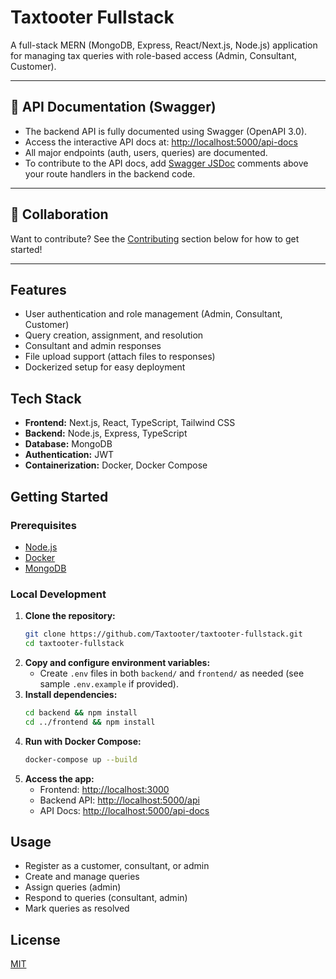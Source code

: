 # Taxtooter Fullstack

A full-stack MERN (MongoDB, Express, React/Next.js, Node.js) application for managing tax queries with role-based access (Admin, Consultant, Customer).

---

## 🚀 API Documentation (Swagger)

- The backend API is fully documented using Swagger (OpenAPI 3.0).
- Access the interactive API docs at: [http://localhost:5000/api-docs](http://localhost:5000/api-docs)
- All major endpoints (auth, users, queries) are documented.
- To contribute to the API docs, add [Swagger JSDoc](https://swagger.io/specification/) comments above your route handlers in the backend code.

---

## 🤝 Collaboration

Want to contribute? See the [Contributing](#contributing) section below for how to get started!

---

## Features

- User authentication and role management (Admin, Consultant, Customer)
- Query creation, assignment, and resolution
- Consultant and admin responses
- File upload support (attach files to responses)
- Dockerized setup for easy deployment

## Tech Stack

- **Frontend:** Next.js, React, TypeScript, Tailwind CSS
- **Backend:** Node.js, Express, TypeScript
- **Database:** MongoDB
- **Authentication:** JWT
- **Containerization:** Docker, Docker Compose

## Getting Started

### Prerequisites

- [Node.js](https://nodejs.org/)
- [Docker](https://www.docker.com/)
- [MongoDB](https://www.mongodb.com/)

### Local Development

1. **Clone the repository:**
    ```sh
    git clone https://github.com/Taxtooter/taxtooter-fullstack.git
    cd taxtooter-fullstack
    ```
2. **Copy and configure environment variables:**
    - Create `.env` files in both `backend/` and `frontend/` as needed (see sample `.env.example` if provided).
3. **Install dependencies:**
    ```sh
    cd backend && npm install
    cd ../frontend && npm install
    ```
4. **Run with Docker Compose:**
    ```sh
    docker-compose up --build
    ```
5. **Access the app:**
    - Frontend: [http://localhost:3000](http://localhost:3000)
    - Backend API: [http://localhost:5000/api](http://localhost:5000/api)
    - API Docs: [http://localhost:5000/api-docs](http://localhost:5000/api-docs)

## Usage

- Register as a customer, consultant, or admin
- Create and manage queries
- Assign queries (admin)
- Respond to queries (consultant, admin)
- Mark queries as resolved

## License

[MIT](LICENSE)
